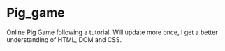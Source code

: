 # Pig_game
Online Pig Game following a tutorial.
Will update more once, I get a better understanding of HTML, DOM and CSS.
